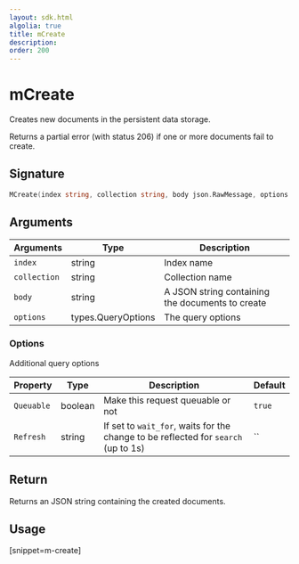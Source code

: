 ```yaml
---
layout: sdk.html
algolia: true
title: mCreate
description:
order: 200
---
```


# mCreate

Creates new documents in the persistent data storage.

Returns a partial error (with status 206) if one or more documents fail to create.


## Signature

```go
MCreate(index string, collection string, body json.RawMessage, options types.QueryOptions) (json.RawMessage, error)
```

## Arguments

| Arguments | Type | Description |
| --- | --- | --- |
| `index` | string | Index name |
| `collection` | string | Collection name |
| `body` | string | A JSON string containing the documents to create |
| `options` | types.QueryOptions | The query options |

### Options

Additional query options

| Property   | Type    | Description                       | Default |
| ---------- | ------- | --------------------------------- | ------- |
| `Queuable` | boolean | Make this request queuable or not | `true`  |
| `Refresh` | string | If set to `wait_for`, waits for the change to be reflected for `search` (up to 1s) | `` |

## Return

Returns an JSON string containing the created documents.

## Usage

[snippet=m-create]
